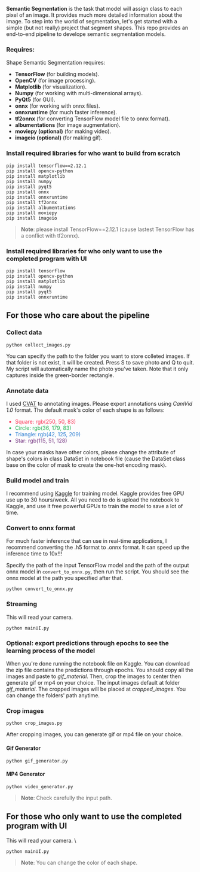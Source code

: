 <b>Semantic Segmentation</b> is the task that model will assign class to each pixel of an image. It provides much more detailed information about the image. To step into the world of segmentation, let's get started with a simple (but not really) project that segment shapes.
This repo provides an end-to-end pipeline to develope semantic segmentation models.
### Requires:
Shape Semantic Segmentation requires:
<ul>
<li><b>TensorFlow</b> (for building models).</li>
<li><b>OpenCV</b> (for image processing).</li>
<li><b>Matplotlib</b> (for visualization).</li>
<li><b>Numpy</b> (for working with multi-dimensional arrays).</li>
<li><b>PyQt5</b> (for GUI).</li>
<li><b>onnx</b> (for working with onnx files).</li>
<li><b>onnxruntime</b> (for much faster inference).</li>
<li><b>tf2onnx</b> (for converting TensorFlow model file to onnx 
format). </li>
<li><b>albumentations</b> (for image augmentation).</li>
<li><b>moviepy (optional)</b> (for making video).</li>
<li><b>imageio (optional)</b> (for making gif).</li>
</ul>

### Install required libraries for who want to build from scratch
```
pip install tensorflow==2.12.1
pip install opencv-python
pip install matplotlib
pip install numpy
pip install pyqt5
pip install onnx
pip install onnxruntime
pip install tf2onnx
pip install albumentations
pip install moviepy
pip install imageio
```

> **Note**: please install TensorFlow==2.12.1 (cause lastest TensorFlow has a conflict with tf2onnx).

### Install required libraries for who only want to use the completed program with UI

```
pip install tensorflow
pip install opencv-python
pip install matplotlib
pip install numpy
pip install pyqt5
pip install onnxruntime
```

## For those who care about the pipeline
### Collect data
```
python collect_images.py
```
You can specify the path to the folder you want to store colleted images. If that folder is not exist, it will be created. Press S to save photo and Q to quit. My script will automatically name the photo you've taken. Note that it only captures inside the green-border rectangle.
### Annotate data
I used [CVAT](https://www.cvat.ai/) to annotating images. Please export annotations using *CamVid 1.0* format. The default mask's color of each shape is as follows:
<ul>
<li style='color:rgb(250, 50, 83)'>Square: rgb(250, 50, 83)</li>
<li style='color:rgb(36, 179, 83)'>Circle: rgb(36, 179, 83)</li>
<li style='color:rgb(42, 125, 209)'>Triangle: rgb(42, 125, 209)</li>
<li style='color:rgb(115, 51, 128)'>Star: rgb(115, 51, 128)</li>
</ul>
In case your masks have other colors, please change the attribute of shape's colors in class DataSet in notebook file (cause the DataSet class base on the color of mask to create the one-hot encoding mask).

### Build model and train
I recommend using [Kaggle](https://www.kaggle.com/) for training model. Kaggle provides free GPU use up to 30 hours/week. All you need to do is upload the notebook to Kaggle, and use it free powerful GPUs to train the model to save a lot of time. 
### Convert to onnx format
For much faster inference that can use in real-time applications, I recommend converting the .h5 format to .onnx format. It can speed up the inference time to 10x!!!

Specify the path of the input TensorFlow model and the path of the output onnx model in ```convert_to_onnx.py```, then run the script. You should see the onnx model at the path you specified after that.
```
python convert_to_onnx.py
```
### Streaming
This will read your camera.
```
python mainUI.py
```
### Optional: export predictions through epochs to see the learning process of the model

When you're done running the notebook file on Kaggle. You can download the zip file contains the predictions through epochs. You should copy all the images and paste to *gif_material*. Then, crop the images to center then generate gif or mp4 on your choice. The input images default at folder *gif_material*. The cropped images will be placed at *cropped_images*. You can change the folders' path anytime.
### Crop images 
```
python crop_images.py
```
After cropping images, you can generate gif or mp4 file on your choice.
#### Gif Generator
```
python gif_generator.py
```
#### MP4 Generator
```
python video_generator.py
```
> **Note**: Check carefully the input path.
## For those who only want to use the completed program with UI
This will read your camera.
\
```
python mainUI.py
```
> **Note**: You can change the color of each shape.
